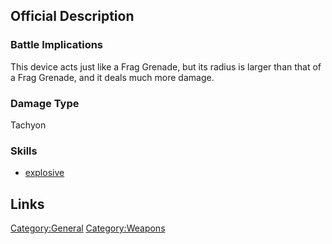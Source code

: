 ## Official Description

### Battle Implications

This device acts just like a Frag Grenade, but its radius is larger than
that of a Frag Grenade, and it deals much more damage.

### Damage Type

Tachyon

### Skills

- [explosive](Skills/explosive "wikilink")

## Links

[Category:General](Category:General "wikilink")
[Category:Weapons](Category:Weapons "wikilink")